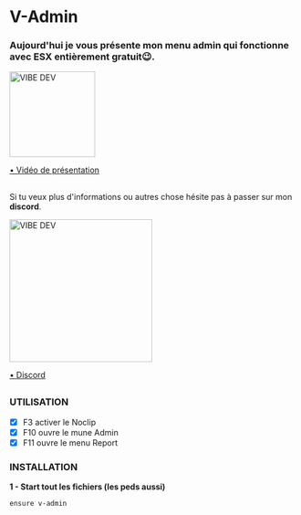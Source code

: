# V-Admin

### Aujourd'hui je vous présente mon menu admin qui fonctionne avec ESX entièrement gratuit😉.
> 
> 
<a href="https://youtu.be/P-V2E30vahI">
<img alt="VIBE DEV" width="150px" src="https://cdn.discordapp.com/attachments/863444292579360799/909084091570343976/download_1.png" />
  
• Vidéo de présentation
</a>

##

Si tu veux plus d'informations ou autres chose hésite pas à passer sur mon **discord**.

<a href="https://discord.gg/nF9aHrSJh6">
<img alt="VIBE DEV" width="250px" src="https://cdn.discordapp.com/attachments/863444292579360799/909083496453115964/download.png" />
  
• Discord</a>

##

### UTILISATION
 - [x] F3 activer le Noclip
 - [x] F10 ouvre le mune Admin
 - [x] F11 ouvre le menu Report
 
### INSTALLATION

**1 - Start tout les fichiers (les peds aussi)** 

``` 
ensure v-admin
```



